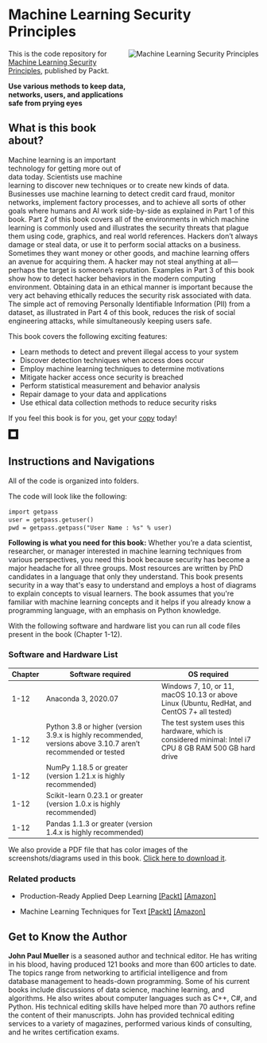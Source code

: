 # Machine Learning Security Principles

<a href="https://www.amazon.com/Machine-Learning-Security-Principles-applications-ebook/dp/B0BMGLBJD5/ref=sr_1_1?crid=UA5LK37QWFJQ&keywords=machine+learning+security+principles&qid=1671611170&s=books&sprefix=machine+kearning+security+principles%2Cstripbooks-intl-ship%2C333&sr=1-1"><img src="https://m.media-amazon.com/images/I/41aqkaqGIUL.jpg" alt="Machine Learning Security Principles" height="256px" align="right"></a>

This is the code repository for [Machine Learning Security Principles](https://www.amazon.com/Machine-Learning-Security-Principles-applications-ebook/dp/B0BMGLBJD5/ref=sr_1_1?crid=UA5LK37QWFJQ&keywords=machine+learning+security+principles&qid=1671611170&s=books&sprefix=machine+kearning+security+principles%2Cstripbooks-intl-ship%2C333&sr=1-1), published by Packt.

**Use various methods to keep data, networks, users, and applications safe from prying eyes**

## What is this book about?
Machine learning is an important technology for getting more out of data today. Scientists use machine learning to discover new techniques or to create new kinds of data. Businesses use machine learning to detect credit card fraud, monitor networks, implement factory processes, and to achieve all sorts of other goals where humans and AI work side-by-side as explained in Part 1 of this book. Part 2 of this book covers all of the environments in which machine learning is commonly used and illustrates the security threats that plague them using code, graphics, and real world references.
Hackers don’t always damage or steal data, or use it to perform social attacks on a business. Sometimes they want money or other goods, and machine learning offers an avenue for acquiring them. A hacker may not steal anything at all—perhaps the target is someone’s reputation. Examples in Part 3 of this book show how to detect hacker behaviors in the modern computing environment.
Obtaining data in an ethical manner is important because the very act behaving ethically reduces the security risk associated with data. The simple act of removing Personally Identifiable Information (PII) from a dataset, as illustrated in Part 4 of this book, reduces the risk of social engineering attacks, while simultaneously keeping users safe.

This book covers the following exciting features: 
* Learn methods to detect and prevent illegal access to your system
* Discover detection techniques when access does occur
* Employ machine learning techniques to determine motivations
* Mitigate hacker access once security is breached
* Perform statistical measurement and behavior analysis
* Repair damage to your data and applications
* Use ethical data collection methods to reduce security risks

If you feel this book is for you, get your [copy](https://www.amazon.com/dp/1804618853) today!

<a href="https://www.packtpub.com/?utm_source=github&utm_medium=banner&utm_campaign=GitHubBanner"><img src="https://raw.githubusercontent.com/PacktPublishing/GitHub/master/GitHub.png" alt="https://www.packtpub.com/" border="5" /></a>

## Instructions and Navigations
All of the code is organized into folders.

The code will look like the following:
```
import getpass
user = getpass.getuser()
pwd = getpass.getpass("User Name : %s" % user)
```

**Following is what you need for this book:**
Whether you’re a data scientist, researcher, or manager interested in machine learning techniques from various perspectives, you need this book because security has become a major headache for all three groups. Most resources are written by PhD candidates in a language that only they understand. This book presents security in a way that's easy to understand and employs a host of diagrams to explain concepts to visual learners. The book assumes that you're familiar with machine learning concepts and it helps if you already know a programming language, with an emphasis on Python knowledge.	

With the following software and hardware list you can run all code files present in the book (Chapter 1-12).

### Software and Hardware List

| Chapter  | Software required                                                                    | OS required                        |
| -------- | -------------------------------------------------------------------------------------| -----------------------------------|
|  	1-12	 |   						Anaconda 3, 2020.07          | Windows 7, 10, or 11, macOS 10.13 or above Linux (Ubuntu, RedHat, and CentOS 7+ all tested) |
|1-12| Python 3.8 or higher (version 3.9.x is highly recommended, versions above 3.10.7 aren’t recommended or tested |The test system uses this hardware, which is                                                                                                        considered minimal: Intel i7 CPU 8 GB RAM 500 GB hard drive|
|1-12| NumPy 1.18.5 or greater (version 1.21.x is highly recommended) |                       |
|1-12| Scikit-learn 0.23.1 or greater (version 1.0.x is highly recommended) |               |
|1-12 | Pandas 1.1.3 or greater (version 1.4.x is highly recommended) |              |

We also provide a PDF file that has color images of the screenshots/diagrams used in this book. [Click here to download it](<Graphic bundle link>).

### Related products <Other books you may enjoy>
* Production-Ready Applied Deep Learning [[Packt]](https://www.packtpub.com/product/production-ready-applied-deep-learning/9781803243665) [[Amazon]](https://www.amazon.com/Production-Ready-Applied-Deep-Learning-TensorFlow/dp/180324366X)

* Machine Learning Techniques for Text [[Packt]](https://www.packtpub.com/product/machine-learning-techniques-for-text/9781803242385) [[Amazon]](https://www.amazon.com/Machine-Learning-Techniques-Text-dimensionality/dp/1803242388)

## Get to Know the Author
**John Paul Mueller** is a seasoned author and technical editor. He has writing in his blood, having produced 121 books and more than 600 articles to date. The topics range from networking to artificial intelligence and from database management to heads-down programming. Some of his current books include discussions of data science, machine learning, and algorithms. He also writes about computer languages such as C++, C#, and Python. His technical editing skills have helped more than 70 authors refine the content of their manuscripts. John has provided technical editing services to a variety of magazines, performed various kinds of consulting, and he writes certification exams.	
